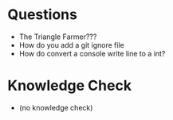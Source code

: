 # Questions 

* The Triangle Farmer???
* How do you add a git ignore file 
* How do convert a console write line to a int?

# Knowledge Check

* (no knowledge check)